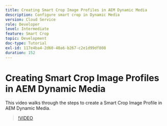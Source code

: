 ```yaml
---
title: Creating Smart Crop Image Profiles in AEM Dynamic Media
description: Configure smart crop in Dynamic Media
version: Cloud Service
role: Developer
level: Intermediate
feature: Smart Crop
topic: Development
doc-type: Tutorial
exl-id: 117e4ba4-2d60-40a6-b267-c2e1d99df808
duration: 152
---
```

# Creating Smart Crop Image Profiles in AEM Dynamic Media

This video walks through the steps to create a Smart Crop Image Profile in AEM Dynamic Media.

>[!VIDEO](https://video.tv.adobe.com/v/335460?quality=12&learn=on)
